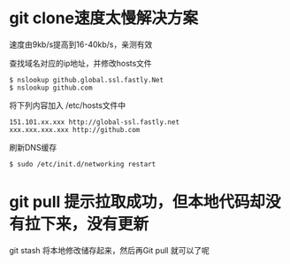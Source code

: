 # git clone速度太慢解决方案
速度由9kb/s提高到16-40kb/s，亲测有效

查找域名对应的ip地址，并修改hosts文件
```
$ nslookup github.global.ssl.fastly.Net
$ nslookup github.com 
```
将下列内容加入 /etc/hosts文件中
```
151.101.xx.xxx http://global-ssl.fastly.net
xxx.xxx.xxx.xxx http://github.com
```
刷新DNS缓存
```
$ sudo /etc/init.d/networking restart
```

# git pull 提示拉取成功，但本地代码却没有拉下来，没有更新
git stash 将本地修改储存起来，然后再Git pull 就可以了呢

